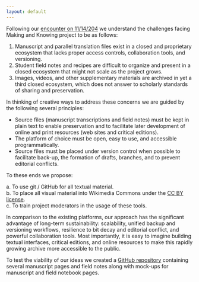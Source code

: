 ```yaml
---
layout: default
---
```


Following our [encounter on 11/14/204](http://xpmethod.plaintext.in/events/public-discourse/pamela-smith.html) we understand the challenges facing Making and Knowing project to be as follows:

1. Manuscript and parallel translation files exist in a closed and proprietary ecosystem that lacks proper access controls, collaboration tools, and versioning.
2. Student field notes and recipes are difficult to organize and present in a closed ecosystem that might not scale as the project grows.
3. Images, videos, and other supplementary materials are archived in yet a third closed ecosystem, which does not answer to scholarly standards of sharing and preservation.

In thinking of creative ways to address these concerns we are guided by the following several principles:

- Source files (manuscript transcriptions and field notes) must be kept in plain text to enable preservation and to facilitate later development of online and print resources (web sites and critical editions).
- The platform of choice must be open, easy to use, and accessible programmatically.
- Source files must be placed under version control when possible to facilitate back-up, the formation of drafts, branches, and to prevent editorial conflicts.

To these ends we propose:

a. To use git / GitHub for all textual material.  
b. To place all visual material into Wikimedia Commons under the [CC BY license](http://creativecommons.org/licenses/by/3.0/).  
c. To train project moderators in the usage of these tools.  

In comparison to the existing platforms, our approach has the significant advantage of long-term sustainability: scalability, unified backup and versioning workflows, resilience to bit decay and editorial conflict, and powerful collaboration tools. Most importantly, it is easy to imagine building textual interfaces, critical editions, and online resources to make this rapidly growing archive more accessible to the public.

To test the viability of our ideas we created a [GitHub repository](https://github.com/xpmethod/making-knowing) containing several manuscript pages and field notes along with mock-ups for manuscript and field notebook pages.
